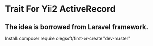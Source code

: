 Trait For Yii2 ActiveRecord
==============================
The idea is borrowed from Laravel framework.
--------------------------------------------

Install: composer require olegsoft/first-or-create "dev-master"
